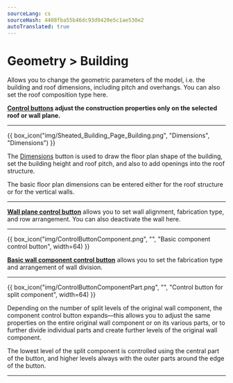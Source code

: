 ```yaml
---
sourceLang: cs
sourceHash: 4408fba55b46dc93d9420e5c1ae530e2
autoTranslated: true
---
```


# Geometry &gt; Building

<p>Allows you to change the geometric parameters of the model, i.e. the building and roof dimensions, including pitch and overhangs. You can also set the roof composition type here.</p>

<p><b><u>Control buttons</u> adjust the construction properties only on the selected roof or wall plane.</b></p>

<hr class="main">

{{ box_icon("img/Sheated_Building_Page_Building.png", "Dimensions", "Dimensions") }}

<p>The <u>Dimensions</u> button is used to draw the floor plan shape of the building, set the building height and roof pitch, and also to add openings into the roof structure.</p>

<p>The basic floor plan dimensions can be entered either for the roof structure or for the vertical walls.</p>

<hr class="main">

<!--{{ box_icon("img/RoofSketchIcon64x64.png", "Roof", "Roof") }}

<p>The <u>Roof</u> button allows you to set the type of roof composition. The type of cladding and the dimensions of the secondary roof structure can be changed via the <u>Cladding</u> button.</p>

<hr class="main">

{{ box_icon("img/WallIcon64x64.png", "Walls", "Walls") }}

<p>The <u>Walls</u> button allows you to set the wall alignment, type of wall fabrication, arrangement of cladding rows, and plinth height.</p>

<p>These settings can be adjusted for individual walls using the relevant Control buttons.</p>

<hr class="main">

{{ box_icon("img/MainInsert64x64.png", "Add wall 2D", "Add wall 2D", fontSize=8) }}

<p>The <u>Add wall 2D</u> button allows you to add internal vertical walls to the structure and modify wall properties.</p>

<hr class="main">

{{ box_icon("img/ControlButton.png", "", "Control button", width=64) }}

<!--<p><b><u>Roof plane control button</u></b> allows you to set the type of roof composition for each roof plane.</p>-->
<p><b><u>Wall plane control button</u></b> allows you to set wall alignment, fabrication type, and row arrangement. You can also deactivate the wall here.</p>

<hr class="main">

{{ box_icon("img/ControlButtonComponent.png", "", "Basic component control button", width=64) }}

<p><b><u>Basic wall component control button</u></b> allows you to set the fabrication type and arrangement of wall division.</p>

<hr class="main">

{{ box_icon("img/ControlButtonComponentPart.png", "", "Control button for split component", width=64) }}

<p>Depending on the number of split levels of the original wall component, the component control button expands—this allows you to adjust the same properties on the entire original wall component or on its various parts, or to further divide individual parts and create further levels of the original wall component.</p>

<p>The lowest level of the split component is controlled using the central part of the button, and higher levels always with the outer parts around the edge of the button.</p>

<hr class="main">

<!-- product: HiStruct Building Configurator -->